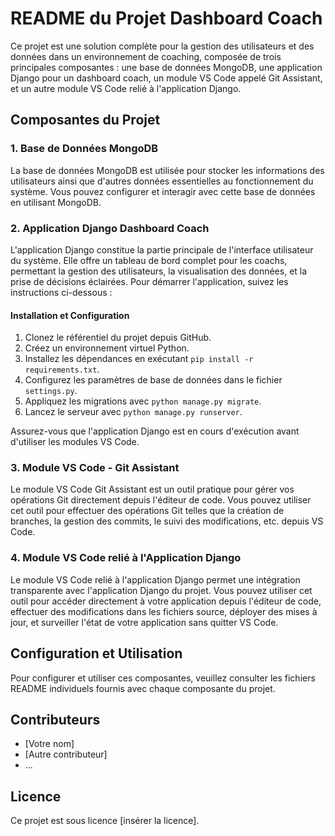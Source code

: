 

# README du Projet Dashboard Coach

Ce projet est une solution complète pour la gestion des utilisateurs et des données dans un environnement de coaching, composée de trois principales composantes : une base de données MongoDB, une application Django pour un dashboard coach, un module VS Code appelé Git Assistant, et un autre module VS Code relié à l'application Django.

## Composantes du Projet

### 1. Base de Données MongoDB

La base de données MongoDB est utilisée pour stocker les informations des utilisateurs ainsi que d'autres données essentielles au fonctionnement du système. Vous pouvez configurer et interagir avec cette base de données en utilisant MongoDB.

### 2. Application Django Dashboard Coach

L'application Django constitue la partie principale de l'interface utilisateur du système. Elle offre un tableau de bord complet pour les coachs, permettant la gestion des utilisateurs, la visualisation des données, et la prise de décisions éclairées. Pour démarrer l'application, suivez les instructions ci-dessous :

#### Installation et Configuration

1. Clonez le référentiel du projet depuis GitHub.
2. Créez un environnement virtuel Python.
3. Installez les dépendances en exécutant `pip install -r requirements.txt`.
4. Configurez les paramètres de base de données dans le fichier `settings.py`.
5. Appliquez les migrations avec `python manage.py migrate`.
6. Lancez le serveur avec `python manage.py runserver`.

Assurez-vous que l'application Django est en cours d'exécution avant d'utiliser les modules VS Code.

### 3. Module VS Code - Git Assistant

Le module VS Code Git Assistant est un outil pratique pour gérer vos opérations Git directement depuis l'éditeur de code. Vous pouvez utiliser cet outil pour effectuer des opérations Git telles que la création de branches, la gestion des commits, le suivi des modifications, etc. depuis VS Code.

### 4. Module VS Code relié à l'Application Django

Le module VS Code relié à l'application Django permet une intégration transparente avec l'application Django du projet. Vous pouvez utiliser cet outil pour accéder directement à votre application depuis l'éditeur de code, effectuer des modifications dans les fichiers source, déployer des mises à jour, et surveiller l'état de votre application sans quitter VS Code.

## Configuration et Utilisation

Pour configurer et utiliser ces composantes, veuillez consulter les fichiers README individuels fournis avec chaque composante du projet.

## Contributeurs

- [Votre nom]
- [Autre contributeur]
- ...

## Licence

Ce projet est sous licence [insérer la licence].

